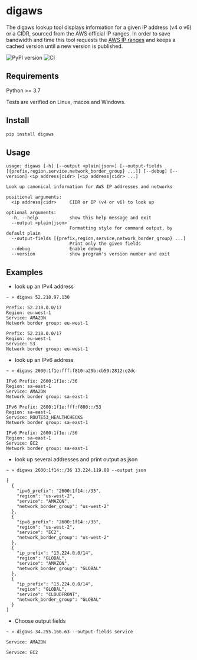 # digaws

The digaws lookup tool displays information for a given IP address (v4 o v6) or a CIDR, sourced from the AWS official IP ranges.
In order to save bandwidth and time this tool requests the [AWS IP ranges](https://ip-ranges.amazonaws.com/ip-ranges.json) and keeps
a cached version until a new version is published.

![PyPI version](https://badge.fury.io/py/digaws.svg)
![CI](https://github.com/dcarrillo/digaws/workflows/CI/badge.svg)

## Requirements

Python >= 3.7

Tests are verified on Linux, macos and Windows.

## Install

```bash
pip install digaws
```

## Usage

```text
usage: digaws [-h] [--output <plain|json>] [--output-fields [{prefix,region,service,network_border_group} ...]] [--debug] [--version] <ip address|cidr> [<ip address|cidr> ...]

Look up canonical information for AWS IP addresses and networks

positional arguments:
  <ip address|cidr>     CIDR or IP (v4 or v6) to look up

optional arguments:
  -h, --help            show this help message and exit
  --output <plain|json>
                        Formatting style for command output, by default plain
  --output-fields [{prefix,region,service,network_border_group} ...]
                        Print only the given fields
  --debug               Enable debug
  --version             show program's version number and exit
```

## Examples

- look up an IPv4 address

```text
~ » digaws 52.218.97.130

Prefix: 52.218.0.0/17
Region: eu-west-1
Service: AMAZON
Network border group: eu-west-1

Prefix: 52.218.0.0/17
Region: eu-west-1
Service: S3
Network border group: eu-west-1
```

- look up an IPv6 address

```text
~ » digaws 2600:1f1e:fff:f810:a29b:cb50:2812:e2dc

IPv6 Prefix: 2600:1f1e::/36
Region: sa-east-1
Service: AMAZON
Network border group: sa-east-1

IPv6 Prefix: 2600:1f1e:fff:f800::/53
Region: sa-east-1
Service: ROUTE53_HEALTHCHECKS
Network border group: sa-east-1

IPv6 Prefix: 2600:1f1e::/36
Region: sa-east-1
Service: EC2
Network border group: sa-east-1
```

- look up several addresses and print output as json

```text
~ » digaws 2600:1f14::/36 13.224.119.88 --output json

[
  {
    "ipv6_prefix": "2600:1f14::/35",
    "region": "us-west-2",
    "service": "AMAZON",
    "network_border_group": "us-west-2"
  },
  {
    "ipv6_prefix": "2600:1f14::/35",
    "region": "us-west-2",
    "service": "EC2",
    "network_border_group": "us-west-2"
  },
  {
    "ip_prefix": "13.224.0.0/14",
    "region": "GLOBAL",
    "service": "AMAZON",
    "network_border_group": "GLOBAL"
  },
  {
    "ip_prefix": "13.224.0.0/14",
    "region": "GLOBAL",
    "service": "CLOUDFRONT",
    "network_border_group": "GLOBAL"
  }
]
```

- Choose output fields

```text
~ » digaws 34.255.166.63 --output-fields service

Service: AMAZON

Service: EC2

```

